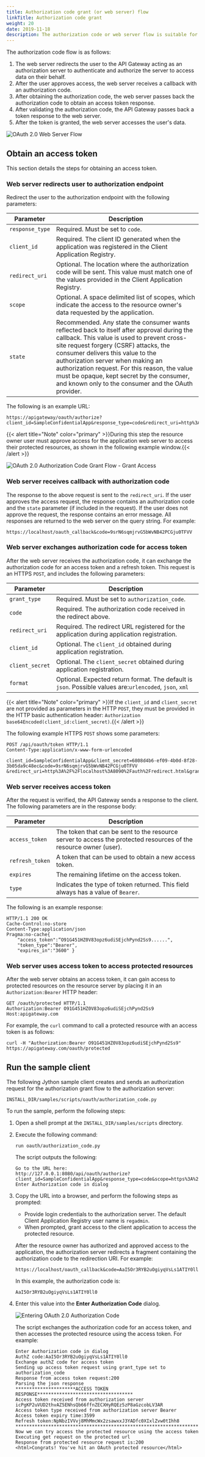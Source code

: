 ```yaml
---
title: Authorization code grant (or web server) flow
linkTitle: Authorization code grant
weight: 20
date: 2019-11-18
description: The authorization code or web server flow is suitable for clients that can interact with the end-user's user-agent (typically a web browser), and that can receive incoming requests from the authorization server (can act as an HTTP server). The authorization code flow is also known as the *three-legged OAuth* flow.
---
```


The authorization code flow is as follows:

1. The web server redirects the user to the API Gateway acting as an authorization server to authenticate and authorize the server to access data on their behalf.
2. After the user approves access, the web server receives a callback with an authorization code.
3. After obtaining the authorization code, the web server passes back the authorization code to obtain an access token response.
4. After validating the authorization code, the API Gateway passes back a token response to the web server.
5. After the token is granted, the web server accesses the user's data.

![OAuth 2.0 Web Server Flow](/Images/OAuth/APIgw_Oauth_web_server_flow.png)

## Obtain an access token

This section details the steps for obtaining an access token.

### Web server redirects user to authorization endpoint

Redirect the user to the authorization endpoint with the following parameters:

| Parameter       | Description                                                                                                                                                                                                                 |
|-----------------|-------------------------------------------------------------------------------------------------------------------------------------------------------------------------------------------------------------------------------------------------------------------------------------------------------------------------------------------------------------------------------------------------------------------|
| `response_type` | Required. Must be set to `code`.                                                                                                                                                                                                                                                                                               |
| `client_id`     | Required. The client ID generated when the application was registered in the Client Application Registry.                                                                                                                                                                                                                      |
| `redirect_uri`  | Optional. The location where the authorization code will be sent. This value must match one of the values provided in the Client Application Registry.                                                                                                                                                                |
| `scope`         | Optional. A space delimited list of scopes, which indicate the access to the resource owner's data requested by the application.                                                                                                                                                                                               |
| `state`         | Recommended. Any state the consumer wants reflected back to itself after approval during the callback. This value is used to prevent cross-site request forgery (CSRF) attacks, the consumer delivers this value to the authorization server when making an authorization request. For this reason, the value must be opaque, kept secret by the consumer, and known only to the consumer and the OAuth provider. |

The following is an example URL:

```
https://apigateway/oauth/authorize?client_id=SampleConfidentialApp&response_type=code&redirect_uri=http%3A%2F%2Flocalhost%3A8090%2Fauth%2Fredirect.html&scope=https%3A%2F%2Flocalhost%3A8090%2Fauth%2Fuserinfo.email
```

{{< alert title="Note" color="primary" >}}During this step the resource owner user must approve access for the application web server to access their protected resources, as shown in the following example window.{{< /alert >}}

![OAuth 2.0 Authorization Code Grant Flow - Grant Access](/Images/OAuth/oauth_flow_allow_access.png)

### Web server receives callback with authorization code

The response to the above request is sent to the `redirect_uri`. If the user approves the access request, the response contains an authorization code and the `state`
parameter (if included in the request). If the user does not approve the request, the response contains an error message. All responses are returned to the web server on the query string. For example:

```
https://localhost/oauth_callback&code=9srN6sqmjrvG5bWvNB42PCGju0TFVV
```

### Web server exchanges authorization code for access token

After the web server receives the authorization code, it can exchange the authorization code for an access token and a refresh token. This request is an HTTPS `POST`, and includes the following parameters:

| Parameter       | Description                                                                                |
|-----------------|--------------------------------------------------------------------------------------------|
| `grant_type`    | Required. Must be set to `authorization_code`.                                             |
| `code`          | Required. The authorization code received in the redirect above.                           |
| `redirect_uri`  | Required. The redirect URL registered for the application during application registration. |
| `client_id`     | Optional. The `client_id` obtained during application registration.                        |
| `client_secret` | Optional. The `client_secret` obtained during application registration.                    |
| `format`        | Optional. Expected return format. The default is `json`. Possible values are:`urlencoded`, `json`, `xml`|

{{< alert title="Note" color="primary" >}}If the `client_id` and `client_secret` are not provided as parameters in the HTTP `POST`, they must be provided in the HTTP basic authentication header: `Authorization base64Encoded(client_id:client_secret)`.{{< /alert >}}

The following example HTTPS `POST` shows some parameters:

```
POST /api/oauth/token HTTP/1.1
Content-Type:application/x-www-form-urlencoded

client_id=SampleConfidentialApp&client_secret=6808d4b6-ef09-4b0d-8f28-3b05da9c48ec&code=9srN6sqmjrvG5bWvNB42PCGju0TFVV    &redirect_uri=http%3A%2F%2Flocalhost%3A8090%2Fauth%2Fredirect.html&grant_type=authorization_code&format=query
```

### Web server receives access token

After the request is verified, the API Gateway sends a response to the client. The following parameters are in the response body:

| Parameter       | Description                                                                                                       |
|-----------------|-------------------------------------------------------------------------------------------------------------------|
| `access_token`  | The token that can be sent to the resource server to access the protected resources of the resource owner (user). |
| `refresh_token` | A token that can be used to obtain a new access token.                                                            |
| `expires`       | The remaining lifetime on the access token.                                                                       |
| `type`          | Indicates the type of token returned. This field always has a value of `Bearer`.                                  |

The following is an example response:

```
HTTP/1.1 200 OK
Cache-Control:no-store
Content-Type:application/json
Pragma:no-cache{
    "access_token":“O91G451HZ0V83opz6udiSEjchPynd2Ss9......",
    "token_type":"Bearer",
    "expires_in":"3600" }
```

### Web server uses access token to access protected resources

After the web server obtains an access token, it can gain access to protected resources on the resource server by placing it in an `Authorization:Bearer` HTTP header:

```
GET /oauth/protected HTTP/1.1
Authorization:Bearer O91G451HZ0V83opz6udiSEjchPynd2Ss9
Host:apigateway.com
```

For example, the `curl` command to call a protected resource with an access token is as follows:

```
curl -H "Authorization:Bearer O91G451HZ0V83opz6udiSEjchPynd2Ss9" https://apigateway.com/oauth/protected
```

## Run the sample client

The following Jython sample client creates and sends an authorization request for the authorization grant flow to the authorization server:

```
INSTALL_DIR/samples/scripts/oauth/authorization_code.py
```

To run the sample, perform the following steps:

1. Open a shell prompt at the `INSTALL_DIR/samples/scripts` directory.
2. Execute the following command:

    ```
    run oauth/authorization_code.py
    ```

    The script outputs the following:

    ```
    Go to the URL here:
    http://127.0.0.1:8080/api/oauth/authorize?client_id=SampleConfidentialApp&response_type=code&scope=https%3A%2F%2Flocalhost%3A8090%2Fauth%2Fuserinfo.email&redirect_uri=https%3A%2F%2Flocalhost%2Foauth_callback
    Enter Authorization code in dialog
    ```

3. Copy the URL into a browser, and perform the following steps as prompted:

    * Provide login credentials to the authorization server. The default Client Application Registry user name is `regadmin`.
    * When prompted, grant access to the client application to access the protected resource.

    After the resource owner has authorized and approved access to the application, the authorization server redirects a fragment containing the authorization code to the redirection URI. For example:

    ```
    https://localhost/oauth_callback&code=AaI5Or3RYB2uOgiyqVsLs1ATIY0ll0
    ```

    In this example, the authorization code is:

    ```
    AaI5Or3RYB2uOgiyqVsLs1ATIY0ll0
    ```

4. Enter this value into the **Enter Authorization Code** dialog.

    ![Entering OAuth 2.0 Authorization Code](/Images/OAuth/oauth_web_server_authz_code.png)

    The script exchanges the authorization code for an access token, and then accesses the protected resource using the access token. For example:

    ```
    Enter Authorization code in dialog
    AuthZ code:AaI5Or3RYB2uOgiyqVsLs1ATIY0ll0
    Exchange authZ code for access token
    Sending up access token request using grant_type set to authorization_code
    Response from access token request:200
    Parsing the json response
    **********************ACCESS TOKEN RESPONSE***********************************
    Access token received from authorization server icPgKP2uVUD2thvAZ5ENhsQb66ffnZECXHyRQEz5zP8aGzcobLV3AR
    Access token type received from authorization server Bearer
    Access token expiry time:3599
    Refresh token:NpNbzIVVvj8MhMmcWx2zsawxxJ3YADfc0XIxlZvw0tIhh8
    ******************************************************************************
    Now we can try access the protected resource using the access token
    Executing get request on the protected url
    Response from protected resource request is:200
    <html>Congrats! You've hit an OAuth protected resource</html>
    ```
